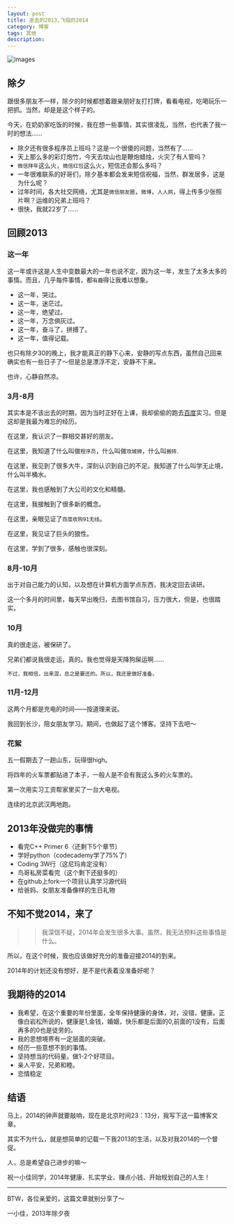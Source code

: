 ```yaml
---
layout: post
title: 逝去的2013,飞临的2014
category: 博客
tags: 其他
description: 
---
```


![images](http://www.vsread.com/bbsuploadimg/2013-12-31/20131231151033_75932.jpg)

## 除夕
跟很多朋友不一样，除夕的时候都想着跟亲朋好友打打牌，看看电视，吃喝玩乐一把抓。当然，却是是这个样子的。

今天，在奶奶家吃饭的时候，我在想一些事情，其实很凌乱，当然，也代表了我一时的想法……

*   除夕还有很多程序员上班吗？这是一个很傻的问题，当然有了……
*   天上那么多的彩灯炮竹，今天去坟山也是鞭炮蜡烛，火灾了有人管吗？
*   `微信拜年`这么火，`微信红包`这么火，短信还会那么多吗？
*   一年很难联系的好哥们，除夕基本都会发来短信祝福，当然，群发居多，这是为什么呢？
*   过年时间，各大社交网络，尤其是`微信朋友圈`，`微博`，`人人网`，得上传多少张照片啊？运维的兄弟上班吗？
*   很快，我就22岁了……

## 回顾2013
### 这一年
这一年或许这是人生中变数最大的一年也说不定，因为这一年，发生了太多太多的事情。而且，几乎每件事情，都`有趣`得让我难以想象。

*   这一年，哭过。
*   这一年，迷茫过。
*   这一年，绝望过。
*   这一年，万念俱灰过。
*   这一年，奋斗了，拼搏了。
*   这一年，值得记载。

也只有除夕30的晚上，我才能真正的静下心来，安静的写点东西，虽然自己回来确实也有一些日子了～但是总是漂浮不定，安静不下来。

也许，心静自然凉。

### 3月-8月
其实本是不该出去的时期，因为当时正好在上课，我却偷偷的跑去[百度](http://www.baidu.com)实习。但是这却是我最为难忘的经历。

在这里，我认识了一群相交甚好的朋友。

在这里，我知道了什么叫做`程序员`，什么叫做`攻城狮`，什么叫`搬砖`.

在这里，我见到了很多大牛，深刻认识到自己的不足。我知道了什么叫学无止境，什么叫半桶水。

在这里，我也感触到了大公司的文化和精髓。

在这里，我接触到了很多新的概念。

在这里，亲眼见证了`百度收购91无线`。

在这里，我见证了巨头的狼性。

在这里，学到了很多，感触也很深刻。

### 8月-10月
出于对自己能力的认知，以及想在计算机方面学点东西，我决定回去读研。

这一个多月的时间里，每天早出晚归，去图书馆自习，压力很大，但是，也很踏实。

### 10月
真的很走运，被保研了。

兄弟们都说我很走运，真的。我也觉得是天降狗屎运啊……

`不过，我相信，出来混，总之是要还的。所以，我还是做好准备。`

### 11月-12月
这两个月都是充电的时间——按道理来说。

我回到长沙，陪女朋友学习。期间，也做起了这个博客。坚持下去吧～

### 花絮
五一假期去了一趟山东，玩得很high。

将四年的火车票都贴进了本子，一般人是不会有我这么多的火车票的。

第一次用实习工资帮家里买了一台大电视。

连续的北京武汉两地跑。

## 2013年没做完的事情
*   看完C++ Primer 6（还剩下5个章节）
*   学好python（codecademy学了75%了）
*   Coding 3W行（这尼玛肯定没有）
*   鸟哥私房菜看完（这个剩下还挺多的）
*   在github上fork一个项目认真学习源代码
*   给爸妈、女朋友准备像样的生日礼物

## 不知不觉2014，来了
>>我深信不疑，2014年会发生很多大事。虽然，我无法预料这些事情是什么。

所以，在这个时候，我也应该做好充分的准备迎接2014的到来。

2014年的计划还没有想好，是不是代表着没准备好呢？

## 我期待的2014
*   我希望，在这个重要的年份里面，全年保持健康的身体，对，没错，健康。正像白岩松所说的，健康是1,金钱，婚姻，快乐都是后面的0,前面的1没有，后面再多的0也是徒劳的。
*   我的思想境界有一定层面的突破。
*   经历一些意想不到的事情。
*   坚持想当的代码量。做1-2个好项目。
*   亲人平安，兄弟和睦。
*   恋情稳定

## 结语
马上，2014的钟声就要敲响，现在是北京时间23：13分，我写下这一篇博客文章。

其实不为什么，就是想简单的记载一下我2013的生活，以及对我2014的一个督促。

人，总是希望自己进步的嘛～

祝一小佳同学，2014年健康、扎实学业、赚点小钱、开始规划自己的人生！

-----
BTW，各位亲爱的，这篇文章就别分享了～

一小佳，2013年除夕夜

